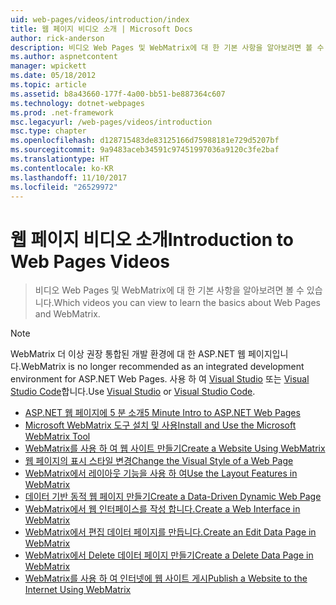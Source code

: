 ```yaml
---
uid: web-pages/videos/introduction/index
title: 웹 페이지 비디오 소개 | Microsoft Docs
author: rick-anderson
description: 비디오 Web Pages 및 WebMatrix에 대 한 기본 사항을 알아보려면 볼 수 있습니다.
ms.author: aspnetcontent
manager: wpickett
ms.date: 05/18/2012
ms.topic: article
ms.assetid: b8a43660-177f-4a00-bb51-be887364c607
ms.technology: dotnet-webpages
ms.prod: .net-framework
msc.legacyurl: /web-pages/videos/introduction
msc.type: chapter
ms.openlocfilehash: d128715483de83125166d75988181e729d5207bf
ms.sourcegitcommit: 9a9483aceb34591c97451997036a9120c3fe2baf
ms.translationtype: HT
ms.contentlocale: ko-KR
ms.lasthandoff: 11/10/2017
ms.locfileid: "26529972"
---
```

<a name="introduction-to-web-pages-videos"></a><span data-ttu-id="52167-103">웹 페이지 비디오 소개</span><span class="sxs-lookup"><span data-stu-id="52167-103">Introduction to Web Pages Videos</span></span>
====================
> <span data-ttu-id="52167-104">비디오 Web Pages 및 WebMatrix에 대 한 기본 사항을 알아보려면 볼 수 있습니다.</span><span class="sxs-lookup"><span data-stu-id="52167-104">Which videos you can view to learn the basics about Web Pages and WebMatrix.</span></span>

> [!NOTE] 
> <span data-ttu-id="52167-105">WebMatrix 더 이상 권장 통합된 개발 환경에 대 한 ASP.NET 웹 페이지입니다.</span><span class="sxs-lookup"><span data-stu-id="52167-105">WebMatrix is no longer recommended as an integrated development environment for ASP.NET Web Pages.</span></span> <span data-ttu-id="52167-106">사용 하 여 [Visual Studio](xref:aspnet/web-pages/overview/getting-started/program-asp-net-web-pages-in-visual-studio) 또는 [Visual Studio Code](https://code.visualstudio.com/)합니다.</span><span class="sxs-lookup"><span data-stu-id="52167-106">Use [Visual Studio](xref:aspnet/web-pages/overview/getting-started/program-asp-net-web-pages-in-visual-studio) or [Visual Studio Code](https://code.visualstudio.com/).</span></span>


- [<span data-ttu-id="52167-107">ASP.NET 웹 페이지에 5 분 소개</span><span class="sxs-lookup"><span data-stu-id="52167-107">5 Minute Intro to ASP.NET Web Pages</span></span>](5-minute-introduction-to-aspnet-web-pages.md)
- [<span data-ttu-id="52167-108">Microsoft WebMatrix 도구 설치 및 사용</span><span class="sxs-lookup"><span data-stu-id="52167-108">Install and Use the Microsoft WebMatrix Tool</span></span>](install-and-use-the-microsoft-webmatrix-tool.md)
- [<span data-ttu-id="52167-109">WebMatrix를 사용 하 여 웹 사이트 만들기</span><span class="sxs-lookup"><span data-stu-id="52167-109">Create a Website Using WebMatrix</span></span>](create-a-website-using-webmatrix.md)
- [<span data-ttu-id="52167-110">웹 페이지의 표시 스타일 변경</span><span class="sxs-lookup"><span data-stu-id="52167-110">Change the Visual Style of a Web Page</span></span>](change-the-visual-style-of-a-web-page.md)
- [<span data-ttu-id="52167-111">WebMatrix에서 레이아웃 기능을 사용 하 여</span><span class="sxs-lookup"><span data-stu-id="52167-111">Use the Layout Features in WebMatrix</span></span>](use-the-layout-features-in-webmatrix.md)
- [<span data-ttu-id="52167-112">데이터 기반 동적 웹 페이지 만들기</span><span class="sxs-lookup"><span data-stu-id="52167-112">Create a Data-Driven Dynamic Web Page</span></span>](create-a-data-driven-dynamic-web-page.md)
- [<span data-ttu-id="52167-113">WebMatrix에서 웹 인터페이스를 작성 합니다.</span><span class="sxs-lookup"><span data-stu-id="52167-113">Create a Web Interface in WebMatrix</span></span>](create-a-web-interface-in-webmatrix.md)
- [<span data-ttu-id="52167-114">WebMatrix에서 편집 데이터 페이지를 만듭니다.</span><span class="sxs-lookup"><span data-stu-id="52167-114">Create an Edit Data Page in WebMatrix</span></span>](create-an-edit-data-page-in-webmatrix.md)
- [<span data-ttu-id="52167-115">WebMatrix에서 Delete 데이터 페이지 만들기</span><span class="sxs-lookup"><span data-stu-id="52167-115">Create a Delete Data Page in WebMatrix</span></span>](create-a-delete-data-page-in-webmatrix.md)
- [<span data-ttu-id="52167-116">WebMatrix를 사용 하 여 인터넷에 웹 사이트 게시</span><span class="sxs-lookup"><span data-stu-id="52167-116">Publish a Website to the Internet Using WebMatrix</span></span>](publish-a-website-to-the-internet-using-webmatrix.md)
